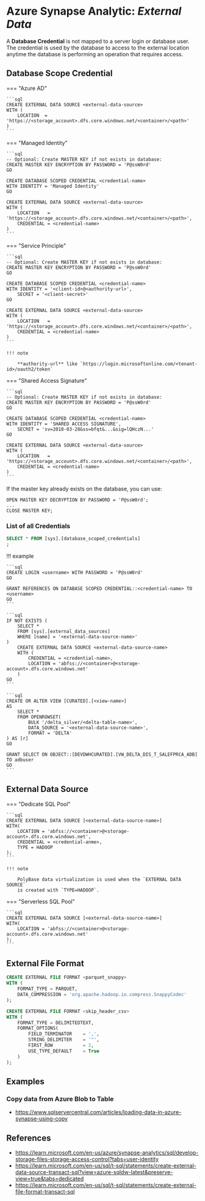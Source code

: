 # Azure Synapse Analytic: _External Data_

A **Database Credential** is not mapped to a server login or database user. The
credential is used by the database to access to the external location
anytime the database is performing an operation that requires access.

## Database Scope Credential

=== "Azure AD"

    ```sql
    CREATE EXTERNAL DATA SOURCE <external-data-source>
    WITH (
        LOCATION  = 'https://<storage_account>.dfs.core.windows.net/<container>/<path>'
    )
    ```

=== "Managed Identity"

    ```sql
    -- Optional: Create MASTER KEY if not exists in database:
    CREATE MASTER KEY ENCRYPTION BY PASSWORD = 'P@ssW0rd'
    GO

    CREATE DATABASE SCOPED CREDENTIAL <credential-name>
    WITH IDENTITY = 'Managed Identity'
    GO

    CREATE EXTERNAL DATA SOURCE <external-data-source>
    WITH (
        LOCATION   = 'https://<storage_account>.dfs.core.windows.net/<container>/<path>',
        CREDENTIAL = <credential-name>
    )
    ```

=== "Service Principle"

    ```sql
    -- Optional: Create MASTER KEY if not exists in database:
    CREATE MASTER KEY ENCRYPTION BY PASSWORD = 'P@ssW0rd'
    GO

    CREATE DATABASE SCOPED CREDENTIAL <credential-name>
    WITH IDENTITY = '<client-id>@<authority-url>',
        SECRET = '<client-secret>'
    GO

    CREATE EXTERNAL DATA SOURCE <external-data-source>
    WITH (
        LOCATION   = 'https://<storage_account>.dfs.core.windows.net/<container>/<path>',
        CREDENTIAL = <credential-name>
    )
    ```

    !!! note

        **authority-url** like `https://login.microsoftonline.com/<tenant-id>/oauth2/token`

=== "Shared Access Signature"

    ```sql
    -- Optional: Create MASTER KEY if not exists in database:
    CREATE MASTER KEY ENCRYPTION BY PASSWORD = 'P@ssW0rd'
    GO

    CREATE DATABASE SCOPED CREDENTIAL <credential-name>
    WITH IDENTITY = 'SHARED ACCESS SIGNATURE',
        SECRET = 'sv=2018-03-28&ss=bfqt&...&sig=lQHczN...'
    GO

    CREATE EXTERNAL DATA SOURCE <external-data-source>
    WITH (
        LOCATION   = 'https://<storage_account>.dfs.core.windows.net/<container>/<path>',
        CREDENTIAL = <credential-name>
    )
    ```

If the master key already exists on the database, you can use:

```
OPEN MASTER KEY DECRYPTION BY PASSWORD = 'P@ssW0rd';
...
CLOSE MASTER KEY;
```

### List of all Credentials

```sql
SELECT * FROM [sys].[database_scoped_credentials]
;
```

!!! example

    ```sql
    CREATE LOGIN <username> WITH PASSWORD = 'P@ssW0rd'
    GO

    GRANT REFERENCES ON DATABASE SCOPED CREDENTIAL::<credential-name> TO <username>
    GO
    ```

    ```sql
    IF NOT EXISTS (
        SELECT *
        FROM [sys].[external_data_sources]
        WHERE [name] = '<external-data-source-name>'
    )
        CREATE EXTERNAL DATA SOURCE <external-data-source-name>
        WITH (
            CREDENTIAL = <credential-name>,
            LOCATION = 'abfss://<container>@<storage-account>.dfs.core.windows.net'
        )
    GO
    ```

    ```sql
    CREATE OR ALTER VIEW [CURATED].[<view-name>]
    AS
        SELECT *
        FROM OPENROWSET(
            BULK '/delta_silver/<delta-table-name>',
            DATA_SOURCE = '<external-data-source-name>',
            FORMAT = 'DELTA'
    ) AS [r]
    GO

    GRANT SELECT ON OBJECT::[DEVDWHCURATED].[VW_DELTA_DIS_T_SALEFPRCA_ADB] TO adbuser
    GO
    ```

## External Data Source

=== "Dedicate SQL Pool"

    ```sql
    CREATE EXTERNAL DATA SOURCE [<external-data-source-name>]
    WITH(
        LOCATION = 'abfss://<container>@<storage-account>.dfs.core.windows.net',
        CREDENTIAL = <credential-anme>,
        TYPE = HADOOP
    );
    ```

    !!! note

        PolyBase data virtualization is used when the `EXTERNAL DATA SOURCE`
        is created with `TYPE=HADOOP`.

=== "Serverless SQL Pool"

    ```sql
    CREATE EXTERNAL DATA SOURCE [<external-data-source-name>]
    WITH(
        LOCATION = 'abfss://<container>@<storage-account>.dfs.core.windows.net'
    );
    ```

## External File Format

```sql
CREATE EXTERNAL FILE FORMAT <parquet_snappy>
WITH (
    FORMAT_TYPE = PARQUET,
    DATA_COMPRESSION = 'org.apache.hadoop.io.compress.SnappyCodec'
);
```

```sql
CREATE EXTERNAL FILE FORMAT <skip_header_csv>
WITH (
    FORMAT_TYPE = DELIMITEDTEXT,
    FORMAT_OPTIONS(
        FIELD_TERMINATOR    = ',',
        STRING_DELIMITER    = '"',
        FIRST_ROW           = 2,
        USE_TYPE_DEFAULT    = True
    )
);
```

## Examples

### Copy data from Azure Blob to Table

- https://www.sqlservercentral.com/articles/loading-data-in-azure-synapse-using-copy

## References

- https://learn.microsoft.com/en-us/azure/synapse-analytics/sql/develop-storage-files-storage-access-control?tabs=user-identity
- https://learn.microsoft.com/en-us/sql/t-sql/statements/create-external-data-source-transact-sql?view=azure-sqldw-latest&preserve-view=true&tabs=dedicated
- https://learn.microsoft.com/en-us/sql/t-sql/statements/create-external-file-format-transact-sql
